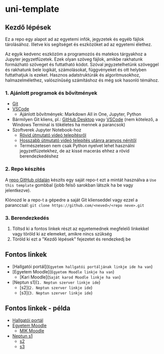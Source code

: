 # uni-template

## Kezdő lépések

Ez a repo egy alapot ad az egyetemi infók, jegyzetek és egyéb fájlok tárolásához. Illetve kis segítséget és eszközöket ad az egyetemi élethez.

Az egyik kedvenc eszközöm a programozós és matekos tárgyakhoz a Jupyter jegyzetfüzetek. Ezek olyan szöveg fájlok, amikbe rakhatunk formázható szöveget és futtatható kódot. Szóval jegyzetelhetünk szöveggel és rakhatunk bele logikát, számolásokat, függvényeket és ott helyben futtathatjuk is ezeket. Hasznos adatstruktúrák és algoritmusokhoz, halmazelmélethez, valószínűség számításhoz és még sok hasonló témához.

### 1. Ajánlott programok és bővítmények

- [Git](https://www.git-scm.com/downloads)
- [VSCode](https://code.visualstudio.com/download)
  - Ajánlott bővítmények: Markdown All in One, Jupyter, Python
- Bármilyen Git kliens, pl.: [GitHub Desktop](https://desktop.github.com/) vagy [VSCode](https://code.visualstudio.com/download) (nem kötelező, a Windows Terminal is tökéletes ha mennek a parancsok)
- Szoftverek Jupyter Notebook-hoz
  - [Rövid útmutató videó telepítésről](https://youtu.be/h1sAzPojKMg?si=syumCYJosWx4v2_T)
  - [Hosszabb útmutató videó telepítés utánra aranyos nénitől](https://youtu.be/DA6ZAHBPF1U?si=do1UibwcZou6S9tP)
  - Természetesen nem csak Python nyelvet lehet használni jegyzetfüzetekhez, de az kissé macerás ehhez a rövid berendezkedéshez

### 2. Repo készítés

A [repo GitHub oldalán](https://github.com/CsakiTheOne/uni-template) készíts egy saját repo-t ezt a mintát használva a `Use this template` gombbal (jobb felső sarokban látszik ha be vagy jelentkezve).

Klónozd le a repo-t a gépedre a saját Git klienseddel vagy ezzel a paranccsal: `git clone https://github.com/<neved>/<repo neve>.git`

### 3. Berendezkedés

1. Töltsd ki a fontos linkek részt az egyetemednek megfelelő linkekkel vagy töröld ki az elemeket, amikre nincs szükség
1. Töröld ki ezt a "Kezdő lépések" fejezetet és rendezkedj be

## Fontos linkek

- [Hallgatói portál](`Egyetem hallgatói portáljának linkje ide ha van`)
- [Egyetem Moodle](`Egyetem Moodle linkje ha van`)
  - [Kari Moodle](`Saját karod Moodle linkje ha van`)
- [Neptun s1](`1. Neptun szerver linkje ide`)
  - [s2](`2. Neptun szerver linkje ide`)
  - [s3](`3. Neptun szerver linkje ide`)

## Fontos linkek - példa

- [Hallgatói portál](https://hallgatok.uni-pannon.hu/)
- [Egyetem Moodle](https://moodle.uni-pannon.hu/)
  - [MIK Moodle](https://oktatas.mik.uni-pannon.hu/)
- [Neptun s1](https://neptun-ws01.uni-pannon.hu/hallgato/login.aspx)
  - [s2](https://neptun-ws02.uni-pannon.hu/hallgato/login.aspx)
  - [s3](https://neptun-ws03.uni-pannon.hu/hallgato/login.aspx)
